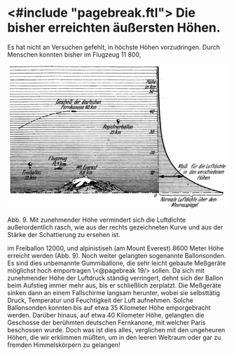 <#include "pagebreak.ftl">
Die bisher erreichten äußersten Höhen.
======================================

Es hat nicht an Versuchen gefehlt, in höchste Höhen vorzudringen.
Durch Menschen konnten bisher im Flugzeug 11 800,
<div class="image"><img alt="Veranschaulichung der bisher erreichten Höhen" src="abb09.png"/>
<p>Abb. 9. Mit zunehmender Höhe vermindert sich die Luftdichte außerordentlich
rasch, wie aus der rechts gezeichneten Kurve und aus der Stärke der Schattierung
zu ersehen ist.</p></div>
im Freiballon 12000, und alpinistiseh (am Mount Everest) 8600
Meter Höhe erreicht werden (Abb. 9). Noch weiter gelangten
sogenannte Ballonsonden. Es sind dies unbemannte Gummiballone,
die sehr leicht gebaute Meßgeräte möglichst hoch emportragen
\<@pagebreak 19/> sollen. Da sich mit zunehmender Höhe der Luftdruck
ständig verringert, dehnt sich der Ballon beim Aufstieg immer
mehr aus, bis er schließlich zerplatzt. Die Meßgeräte sinken dann
an einem Fallschirme langsam herunter, wobei sie selbsttätig
Druck, Temperatur und Feuchtigkeit der Luft aufnehmen. Solche
Ballonsonden konnten bis auf etwa 35 Kilometer Höhe emporgebracht
werden. Darüber hinaus, auf etwa 40 Kilometer Höhe,
gelangten die Geschosse der berühmten deutschen Fernkanone,
mit welcher Paris beschossen wurde. Doch was ist dies alles,
verglichen mit den ungeheuren Höhen, die wir erklimmen müßten,
um in den leeren Weltraum oder gar zu fremden Himmelskörpern
zu gelangen!

